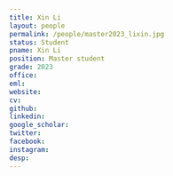 ```yaml
---
title: Xin Li
layout: people
permalink: /people/master2023_lixin.jpg
status: Student
pname: Xin Li
position: Master student
grade: 2023
office: 
eml: 
website: 
cv: 
github: 
linkedin:
google_scholar: 
twitter: 
facebook: 
instagram:
desp: 
---
```

